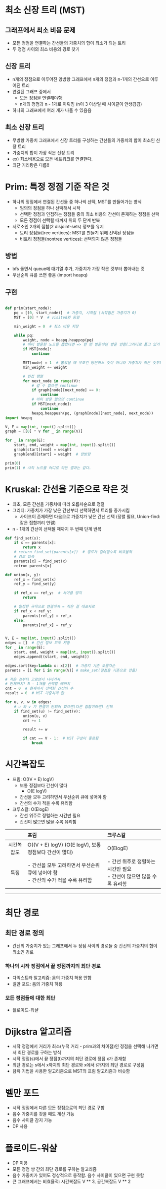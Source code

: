 # 최소 신장 트리 (MST)

## 그래프에서 최소 비용 문제

- 모든 정점을 연결하는 간선들의 가중치의 합이 최소가 되는 트리
- 두 정점 사이의 최소 비용의 경로 찾기

## 신장 트리

- n개의 정점으로 이루어진 양방향 그래프에서 n개의 정점과 n-1개의 간선으로 이루어진 트리
- 연결된 그래프 중에서
  - 모든 정점을 연결해야함
  - n개의 정점과 n - 1개로 이뤄짐 (n이 3 이상일 때 사이클이 안생김김)
- 하나의 그래프에서 여러 개가 나올 수 있음음

## 최소 신장 트리

- 무방향 가중치 그래프에서 신장 트리를 구성하는 간선들의 가중치의 합이 최소인 신장 트리
- 가중치의 합이 가장 작은 신장 트리
- ex) 최소비용으로 모든 네트워크를 연결한다.
- 최단 거리랑은 다름!!

# Prim: 특정 정점 기준 작은 것

- 하나의 정점에서 연결된 간선들 중 하나씩 선택, MST를 만들어가는 방식
  - 임의의 정점을 하나 선택해서 시작
  - 선택한 정점과 인접하는 정점들 중의 최소 비용의 간선이 존재하는 정점을 선택
  - 모든 정점이 선택될 때까지 위의 두 단계 반복
- 서로소인 2개의 집합(2 disjoint-sets) 정보를 유지
  - 트리 정점들(tree vertices): MST를 만들기 위해 선택된 정점들
  - 비트리 정점들(nontree vertices): 선택되지 않은 정점들

## 방법

- bfs 돌면서 queue에 대기열 추가, 가중치가 가장 작은 것부터 뽑아내는 것
- 우선순위 큐를 쓰면 좋음 (import heapq)

## 구현

```python

def prim(start_node):
    pq = [(0, start_node)]  # 가중치, 시작점 (시작점은 가중치가 0)
    MST = [0] * V  # visited와 동일

    min_weight = 0  # 최소 비용 저장

    while pq:
        weight, node = heapq.heappop(pq)
        # 이미 방문한 노드를 뽑았다면 => 한 번 방문하면 방문 안함(그리디로 풀고 있기 때문)
        if MST[node]:
            continue

        MST[node] = 1  # 뽑았을 때 무조건 방문하느 것이 아니라 가중치가 작은 것부터 방문하기 때문에 방문 처리를 이때 함
        min_weight += weight

        # 인접 행렬
        for next_node in range(V):
            # 갈 수 없으면 continue
            if graph[node][next_node] == 0:
                continue
            # 이미 방문 했으면 continue
            if MST[next_node]:
                continue
            heapq.heappush(pq, (graph[node][next_node], next_node))
import heapq

V, E = map(int, input().split())
graph = [[0] * V for _ in range(V)]

for _ in range(E):
    start, end, weight = map(int, input().split())
    graph[start][end] = weight
    graph[end][start] = weight  # 양방향

prim(0)
prim(1) # 시작 노드를 어디로 하든 결과는 같다.
```

# Kruskal: 간선을 기준으로 작은 것

- 최초, 모든 간선을 가중치에 따라 오름차순으로 정렬
- 그리디: 가중치가 가장 낮은 간선부터 선택하면서 트리를 증가시킴
  - 사이크이 존재하면 다음으로 가중치가 낮은 간선 선택 (정렬 필요, Union-find: 같은 집합끼리 연결)
- n - 1개의 간선이 선택될 때까지 두 번째 단계 반복

```python
def find_set(x):
    if x == parents[x]:
        return x
    # return find_set(parents[x])  # 경로가 길어질수록 비효율적
    # 경로 압축
    parents[x] = find_set(x)
    retrun parents[x]

def union(x, y):
    ref_x = find_set(x)
    ref_y = find_set(y)

    if ref_x == ref_y:  # 사이클 방지
        return

    # 일정한 규칙으로 연결하자 = 작은 걸 대표자로
    if ref_x < ref_y:
        parents[ref_y] = ref_x
    else:
        parents[ref_x] = ref_y


V, E = map(int, input().split())
edges = []  # 간선 정보 모두 저장
for _ in range(E):
    start, end, weight = map(int, input().split())
    edges.append((start, end, weight))

edges.sort(key=lambda x: x[2])  # 가중치 기준 오름차순
parents = [i for i in range(V)] # make_set(정점을 기준으로 만듦)

# 작은 것부터 고르면서 나아가자
# 언제까지? N - 1개를 선택할 때까지
cnt = 0  # 현재까지 선택한 간선의 수
result = 0  # MST 가중치의 합

for u, v, w in edges:
    # u 와 v 가 연결이 안되어 있으면(다른 집합이라면) 선택
    if find_set(u) != find_set(v):
        union(u, v)
        cnt += 1

        result += w

        if cnt == V - 1:  # MST 구성이 종료됨
            break
```

# 시간복잡도

- 프림: O((V + E) logV)
  - 보통 정점보다 간선이 많다
    - O(E logV)
  - 간선을 모두 고려하면서 우선순위 큐에 넣어야 함
  - 간선의 수가 적을 수록 유리함
- 크루스칼: O(ElogE)
  - 간선 위주로 정렬하는 시간만 필요
  - 간선이 많으면 많을 수록 유리함

|            | 프림                                                                               | 크루스칼                                                               |
| :--------: | :--------------------------------------------------------------------------------- | :--------------------------------------------------------------------- |
| 시간복잡도 | O((V + E) logV) (O(E logV), 보통 정점보다 간선이 많다)                             | O(ElogE)                                                               |
|    특징    | - 간선을 모두 고려하면서 우선순위 큐에 넣어야 함<br>- 간선의 수가 적을 수록 유리함 | - 간선 위주로 정렬하는 시간만 필요<br>- 간선이 많으면 많을 수록 유리함 |

---

# 최단 경로

## 최단 경로 정의

- 간선의 가중치가 있는 그래프에서 두 정점 사이의 경로들 중 간선의 가중치의 합이 최소인 경로

### 하나의 시작 정점에서 끝 정점까지의 최단 경로

- 다익스트라 알고리즘: 음의 가중치 허용 안함
- 벨만 포드: 음의 가중치 허용

### 모든 정점들에 대한 최단

- 플로이드-워샬

# Dijkstra 알고리즘

- 시작 정점에서 거리가 최소(누적 거리 - prim과의 차이점)인 정점을 선택해 나가면서 최단 경로를 구하는 방식
- 시작 정점(s)에서 끝 정점(t)까지의 최단 경로에 정점 x가 존재함
- 최단 경로는 s에서 x까지의 최단 경로와 x에서 t까지의 최단 경로로 구성됨
- 탐욕 기법을 사용한 알고리즘으로 MST의 프림 알고리즘과 비슷함

# 벨만 포드

- 시작 정점에서 다른 모든 정점으로의 최단 경로 구함
- 음수 가중치를 갖을 때도 계산 가능
- 음수 사이클 감지 가능
- DP 사용

# 플로이드-워샬

- DP 이용
- 모든 정점 쌍 간의 최단 경로를 구하는 알고리즘
- 음수 가중치가 있어도 정상적으로 동작함. 음수 사이클이 있으면 구현 못함
- 큰 그래프에서는 비효율적: 시간복잡도 V ** 3, 공간복잡도 V ** 2
